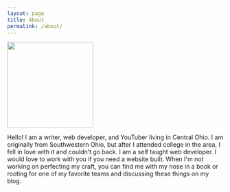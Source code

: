 ```yaml
---
layout: page
title: About
permalink: /about/
---
```


<img src="https://s3.amazonaws.com/f.cl.ly/items/3W1U283c0p392I3F430c/Photo%20Jul%2024,%208%2036%2044%20PM.jpg" width="200" height="200" style="text-align:left;"> 
<p>Hello! I am a writer, web developer, and YouTuber living in Central Ohio.
I am originally from Southwestern Ohio, but after I attended college in the area, I fell in love with it and couldn’t go back.
I am a self taught web developer. I would love to work with you if you need a website built.
When I'm not working on perfecting my craft, you can find me with my nose in a book or rooting for one of my favorite teams and discussing these things on my blog.</p>